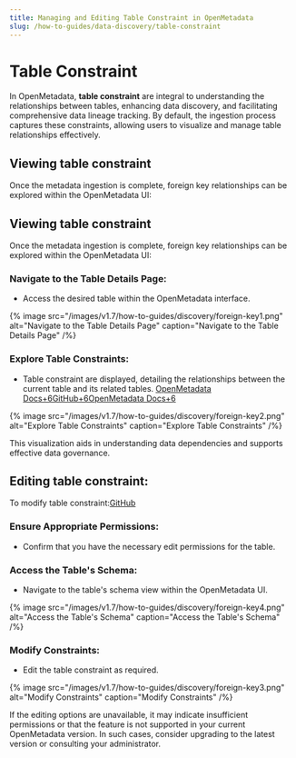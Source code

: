 ```yaml
---
title: Managing and Editing Table Constraint in OpenMetadata
slug: /how-to-guides/data-discovery/table-constraint
---
```


# Table Constraint

​In OpenMetadata, **table constraint** are integral to understanding the relationships between tables, enhancing data discovery, and facilitating comprehensive data lineage tracking. By default, the ingestion process captures these constraints, allowing users to visualize and manage table relationships effectively.​

## Viewing table constraint

Once the metadata ingestion is complete, foreign key relationships can be explored within the OpenMetadata UI:​

## Viewing table constraint

Once the metadata ingestion is complete, foreign key relationships can be explored within the OpenMetadata UI:​

### Navigate to the Table Details Page:
- Access the desired table within the OpenMetadata interface.

{% image
src="/images/v1.7/how-to-guides/discovery/foreign-key1.png"
alt="Navigate to the Table Details Page"
caption="Navigate to the Table Details Page"
/%}

### Explore Table Constraints:
- Table constraint are displayed, detailing the relationships between the current table and its related tables. [OpenMetadata Docs+6GitHub+6OpenMetadata Docs+6](https://github.com/open-metadata/OpenMetadata/issues/10583)

{% image
src="/images/v1.7/how-to-guides/discovery/foreign-key2.png"
alt="Explore Table Constraints"
caption="Explore Table Constraints"
/%}

This visualization aids in understanding data dependencies and supports effective data governance.​

## Editing table constraint:

To modify table constraint:[​GitHub](https://github.com/open-metadata/OpenMetadata/issues/2895)

### Ensure Appropriate Permissions:
- Confirm that you have the necessary edit permissions for the table.​

### Access the Table's Schema:
- Navigate to the table's schema view within the OpenMetadata UI.​

{% image
src="/images/v1.7/how-to-guides/discovery/foreign-key4.png"
alt="Access the Table's Schema"
caption="Access the Table's Schema"
/%}

### Modify Constraints:
- Edit the table constraint as required.​

{% image
src="/images/v1.7/how-to-guides/discovery/foreign-key3.png"
alt="Modify Constraints"
caption="Modify Constraints"
/%}

If the editing options are unavailable, it may indicate insufficient permissions or that the feature is not supported in your current OpenMetadata version. In such cases, consider upgrading to the latest version or consulting your administrator.​
